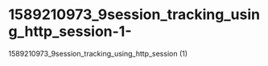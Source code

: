 # 1589210973_9session_tracking_using_http_session-1-
1589210973_9session_tracking_using_http_session (1)
